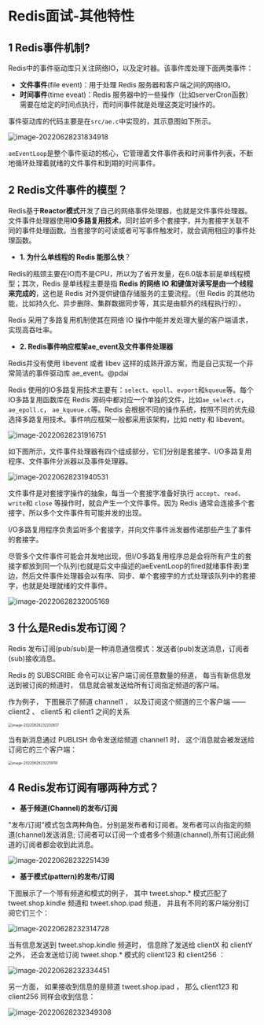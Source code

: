# Redis面试-其他特性

## 1 Redis事件机制?

Redis中的事件驱动库只关注网络IO，以及定时器。该事件库处理下面两类事件：

- **文件事件**(file  event)：用于处理 Redis 服务器和客户端之间的网络IO。
- **时间事件**(time  eveat)：Redis 服务器中的一些操作（比如serverCron函数）需要在给定的时间点执行，而时间事件就是处理这类定时操作的。

事件驱动库的代码主要是在`src/ae.c`中实现的，其示意图如下所示。

![image-20220628231834918](https://zszblog.oss-cn-beijing.aliyuncs.com/zszblog/image-20220628231834918.png)

`aeEventLoop`是整个事件驱动的核心，它管理着文件事件表和时间事件列表，不断地循环处理着就绪的文件事件和到期的时间事件。

## 2 Redis文件事件的模型？

Redis基于**Reactor模式**开发了自己的网络事件处理器，也就是文件事件处理器。文件事件处理器使用**IO多路复用技术**，同时监听多个套接字，并为套接字关联不同的事件处理函数。当套接字的可读或者可写事件触发时，就会调用相应的事件处理函数。

- **1. 为什么单线程的 Redis 能那么快**？

Redis的瓶颈主要在IO而不是CPU，所以为了省开发量，在6.0版本前是单线程模型；其次，Redis 是单线程主要是指 **Redis 的网络 IO 和键值对读写是由一个线程来完成的**，这也是 Redis 对外提供键值存储服务的主要流程。（但 Redis 的其他功能，比如持久化、异步删除、集群数据同步等，其实是由额外的线程执行的）。

Redis 采用了多路复用机制使其在网络 IO 操作中能并发处理大量的客户端请求，实现高吞吐率。

- **2. Redis事件响应框架ae_event及文件事件处理器**

Redis并没有使用 libevent 或者 libev 这样的成熟开源方案，而是自己实现一个非常简洁的事件驱动库 ae_event。@pdai

Redis 使用的IO多路复用技术主要有：`select`、`epoll`、`evport`和`kqueue`等。每个IO多路复用函数库在 Redis 源码中都对应一个单独的文件，比如`ae_select.c`，`ae_epoll.c`， `ae_kqueue.c`等。Redis 会根据不同的操作系统，按照不同的优先级选择多路复用技术。事件响应框架一般都采用该架构，比如 netty 和 libevent。

![image-20220628231916751](https://zszblog.oss-cn-beijing.aliyuncs.com/zszblog/image-20220628231916751.png)

如下图所示，文件事件处理器有四个组成部分，它们分别是套接字、I/O多路复用程序、文件事件分派器以及事件处理器。

![image-20220628231940531](https://zszblog.oss-cn-beijing.aliyuncs.com/zszblog/image-20220628231940531.png)

文件事件是对套接字操作的抽象，每当一个套接字准备好执行 `accept`、`read`、`write`和 `close` 等操作时，就会产生一个文件事件。因为 Redis 通常会连接多个套接字，所以多个文件事件有可能并发的出现。

I/O多路复用程序负责监听多个套接字，并向文件事件派发器传递那些产生了事件的套接字。

尽管多个文件事件可能会并发地出现，但I/O多路复用程序总是会将所有产生的套接字都放到同一个队列(也就是后文中描述的aeEventLoop的fired就绪事件表)里边，然后文件事件处理器会以有序、同步、单个套接字的方式处理该队列中的套接字，也就是处理就绪的文件事件。

![image-20220628232005169](https://zszblog.oss-cn-beijing.aliyuncs.com/zszblog/image-20220628232005169.png)

## 3 什么是Redis发布订阅？

Redis 发布订阅(pub/sub)是一种消息通信模式：发送者(pub)发送消息，订阅者(sub)接收消息。

Redis 的 SUBSCRIBE 命令可以让客户端订阅任意数量的频道， 每当有新信息发送到被订阅的频道时， 信息就会被发送给所有订阅指定频道的客户端。

作为例子， 下图展示了频道 channel1 ， 以及订阅这个频道的三个客户端 —— client2 、 client5 和 client1 之间的关系

<img src="https://zszblog.oss-cn-beijing.aliyuncs.com/zszblog/image-20220628232200617.png" alt="image-20220628232200617" style="zoom:50%;" />

当有新消息通过 PUBLISH 命令发送给频道 channel1 时， 这个消息就会被发送给订阅它的三个客户端：

<img src="https://zszblog.oss-cn-beijing.aliyuncs.com/zszblog/image-20220628232219119.png" alt="image-20220628232219119" style="zoom:50%;" />

## 4 Redis发布订阅有哪两种方式？

- **基于频道(Channel)的发布/订阅**

"发布/订阅"模式包含两种角色，分别是发布者和订阅者。发布者可以向指定的频道(channel)发送消息; 订阅者可以订阅一个或者多个频道(channel),所有订阅此频道的订阅者都会收到此消息。

![image-20220628232251439](https://zszblog.oss-cn-beijing.aliyuncs.com/zszblog/image-20220628232251439.png)

- **基于模式(pattern)的发布/订阅**

下图展示了一个带有频道和模式的例子， 其中 tweet.shop.* 模式匹配了 tweet.shop.kindle 频道和 tweet.shop.ipad 频道， 并且有不同的客户端分别订阅它们三个：

![image-20220628232314728](https://zszblog.oss-cn-beijing.aliyuncs.com/zszblog/image-20220628232314728.png)

当有信息发送到 tweet.shop.kindle 频道时， 信息除了发送给 clientX 和 clientY 之外， 还会发送给订阅 tweet.shop.* 模式的 client123 和 client256 ：

![image-20220628232334451](https://zszblog.oss-cn-beijing.aliyuncs.com/zszblog/image-20220628232334451.png)



另一方面， 如果接收到信息的是频道 tweet.shop.ipad ， 那么 client123 和 client256 同样会收到信息：

![image-20220628232349308](https://zszblog.oss-cn-beijing.aliyuncs.com/zszblog/image-20220628232349308.png)

